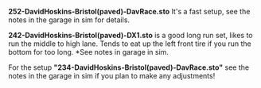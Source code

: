 **252-DavidHoskins-Bristol(paved)-DavRace.sto**  It's a fast setup, see the notes in the garage in sim for details.

**242-DavidHoskins-Bristol(paved)-DX1.sto** is a good long run set, likes to run the middle to high lane.  Tends to eat up the left front tire if you run the bottom for too long.  *See notes in garage in sim.

For the setup **"234-DavidHoskins-Bristol(paved)-DavRace.sto"** see the notes in the garage in sim if you plan to make any adjustments!
